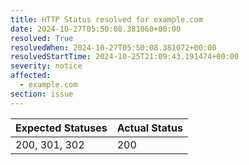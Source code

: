 ```yaml
---
title: HTTP Status resolved for example.com
date: 2024-10-27T05:50:08.381060+00:00
resolved: True
resolvedWhen: 2024-10-27T05:50:08.381072+00:00
resolvedStartTime: 2024-10-25T21:09:43.191474+00:00
severity: notice
affected:
  - example.com
section: issue
---
```


| Expected Statuses | Actual Status  |
|-------------------|----------------|
| 200, 301, 302 | 200 |
